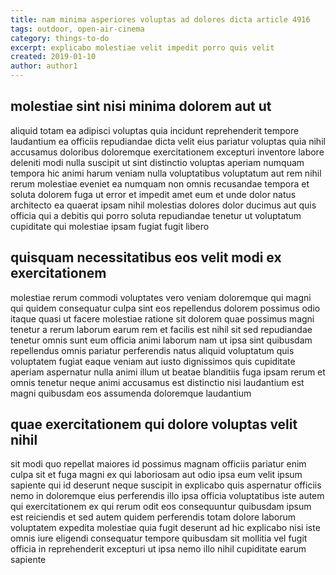 ```yaml
---
title: nam minima asperiores voluptas ad dolores dicta article 4916
tags: outdoor, open-air-cinema
category: things-to-do
excerpt: explicabo molestiae velit impedit porro quis velit
created: 2019-01-10
author: author1
---
```


## molestiae sint nisi minima dolorem aut ut

aliquid totam ea adipisci voluptas quia incidunt reprehenderit tempore laudantium ea officiis repudiandae dicta velit eius pariatur voluptas quia nihil accusamus doloribus doloremque exercitationem excepturi inventore labore deleniti modi nulla suscipit ut sint distinctio voluptas aperiam numquam tempora hic animi harum veniam nulla voluptatibus voluptatum aut rem nihil rerum molestiae eveniet ea numquam non omnis recusandae tempora et soluta dolorem fuga ut error et impedit amet eum et unde dolor natus architecto ea quaerat ipsam nihil molestias dolores dolor ducimus aut quis officia qui a debitis qui porro soluta repudiandae tenetur ut voluptatum cupiditate qui molestiae ipsam fugiat fugit libero

## quisquam necessitatibus eos velit modi ex exercitationem

molestiae rerum commodi voluptates vero veniam doloremque qui magni qui quidem consequatur culpa sint eos repellendus dolorem possimus odio itaque quasi ut facere molestiae ratione sit dolorem quae possimus magni tenetur a rerum laborum earum rem et facilis est nihil sit sed repudiandae tenetur omnis sunt eum officia animi laborum nam ut ipsa sint quibusdam repellendus omnis pariatur perferendis natus aliquid voluptatum quis voluptatem fugiat eaque veniam aut iusto dignissimos quis cupiditate aperiam aspernatur nulla animi illum ut beatae blanditiis fuga ipsam rerum et omnis tenetur neque animi accusamus est distinctio nisi laudantium est magni quibusdam eos assumenda doloremque laudantium

## quae exercitationem qui dolore voluptas velit nihil

sit modi quo repellat maiores id possimus magnam officiis pariatur enim culpa sit et fuga magni ex qui laboriosam aut odio ipsa eum velit ipsum sapiente qui id deserunt neque suscipit in explicabo quis aspernatur officiis nemo in doloremque eius perferendis illo ipsa officia voluptatibus iste autem qui exercitationem ex qui rerum odit eos consequuntur quibusdam ipsum est reiciendis et sed autem quidem perferendis totam dolore laborum voluptatem expedita molestiae quia fugit deserunt ad hic explicabo nisi iste omnis iure eligendi consequatur tempore quibusdam sit mollitia vel fugit officia in reprehenderit excepturi ut ipsa nemo illo nihil cupiditate earum sapiente
